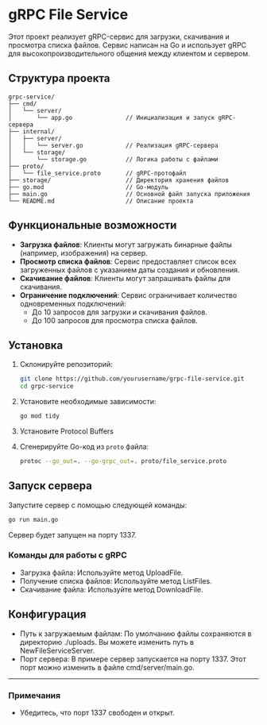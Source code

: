 # gRPC File Service

Этот проект реализует gRPC-сервис для загрузки, скачивания и просмотра списка файлов. Сервис написан на Go и использует gRPC для высокопроизводительного общения между клиентом и сервером.

## Структура проекта

```plaintext
grpc-service/
├── cmd/
│   └── server/
│       └── app.go               // Инициализация и запуск gRPC-сервера 
├── internal/
│   ├── server/
│   │   └── server.go            // Реализация gRPC-сервера
│   └── storage/
│       └── storage.go           // Логика работы с файлами
├── proto/
│   └── file_service.proto       // gRPC-протофайл
├── storage/                     // Директория хранения файлов
├── go.mod                       // Go-модуль
├── main.go                      // Основной файл запуска приложения
└── README.md                    // Описание проекта
```

## Функциональные возможности

- **Загрузка файлов**: Клиенты могут загружать бинарные файлы (например, изображения) на сервер.
- **Просмотр списка файлов**: Сервис предоставляет список всех загруженных файлов с указанием даты создания и обновления.
- **Скачивание файлов**: Клиенты могут запрашивать файлы для скачивания.
- **Ограничение подключений**: Сервис ограничивает количество одновременных подключений:
    - До 10 запросов для загрузки и скачивания файлов.
    - До 100 запросов для просмотра списка файлов.

## Установка

1. Склонируйте репозиторий:

    ```bash
    git clone https://github.com/yourusername/grpc-file-service.git
    cd grpc-service
    ```

2. Установите необходимые зависимости:

    ```bash
    go mod tidy
    ```

3. Установите Protocol Buffers

4. Сгенерируйте Go-код из `proto` файла:

    ```bash
    protoc --go_out=. --go-grpc_out=. proto/file_service.proto
    ```

## Запуск сервера

Запустите сервер с помощью следующей команды:

```bash
go run main.go
```

Сервер будет запущен на порту 1337.

### Команды для работы с gRPC

- Загрузка файла: Используйте метод UploadFile.
- Получение списка файлов: Используйте метод ListFiles.
- Скачивание файла: Используйте метод DownloadFile.

## Конфигурация

- Путь к загружаемым файлам: По умолчанию файлы сохраняются в директорию ./uploads. Вы можете изменить путь в NewFileServiceServer.
- Порт сервера: В примере сервер запускается на порту 1337. Этот порт можно изменить в файле cmd/server/main.go.

---

### Примечания

- Убедитесь, что порт 1337 свободен и открыт.
